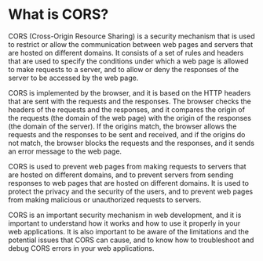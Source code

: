 # What is CORS?

CORS (Cross-Origin Resource Sharing) is a security mechanism that is used to restrict or allow the communication between web pages and servers that are hosted on different domains. It consists of a set of rules and headers that are used to specify the conditions under which a web page is allowed to make requests to a server, and to allow or deny the responses of the server to be accessed by the web page.

CORS is implemented by the browser, and it is based on the HTTP headers that are sent with the requests and the responses. The browser checks the headers of the requests and the responses, and it compares the origin of the requests (the domain of the web page) with the origin of the responses (the domain of the server). If the origins match, the browser allows the requests and the responses to be sent and received, and if the origins do not match, the browser blocks the requests and the responses, and it sends an error message to the web page.

CORS is used to prevent web pages from making requests to servers that are hosted on different domains, and to prevent servers from sending responses to web pages that are hosted on different domains. It is used to protect the privacy and the security of the users, and to prevent web pages from making malicious or unauthorized requests to servers.

CORS is an important security mechanism in web development, and it is important to understand how it works and how to use it properly in your web applications. It is also important to be aware of the limitations and the potential issues that CORS can cause, and to know how to troubleshoot and debug CORS errors in your web applications.
